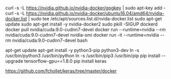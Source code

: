 curl -s -L https://nvidia.github.io/nvidia-docker/gpgkey | sudo apt-key add -
curl -s -L https://nvidia.github.io/nvidia-docker/ubuntu16.04/amd64/nvidia-docker.list | sudo tee /etc/apt/sources.list.d/nvida-docker.list
sudo apt-get update
sudo apt-get install -y nvidia-docker2
sudo pkill -SIGUP dockerd
docker pull nvidia/cuda:9.0-cudnn7-devel
docker run --runtime=nvidia --rm nvidia/cuda:9.0-cudnn7-devel nvidia-smi
docker run -it --runtime=nvidia --rm nvidia/cuda:9.0-cudnn7-devel bash

apt-get update
apt-get install -y python3-pip python3-dev
ln -s /usr/bin/python3 /usr/bin/python
ln -s /usr/bin/pip3 /usr/bin/pip
pip install --upgrade tensorflow-gpu==1.8.0
pip install keras


https://github.com/fchollet/keras/tree/master/docker